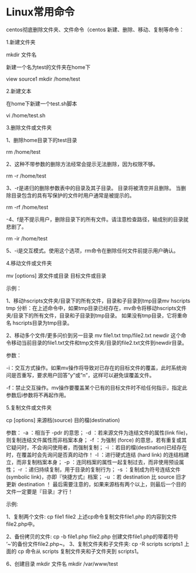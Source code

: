 # Linux常用命令

centos彻底删除文件夹、文件命令（centos 新建、删除、移动、复制等命令：

1.新建文件夹

mkdir 文件名

新建一个名为test的文件夹在home下

view source1 mkdir /home/test



2.新建文本

在home下新建一个test.sh脚本

 vi /home/test.sh



3.删除文件或文件夹

1、删除home目录下的test目录

 rm /home/test



2、这种不带参数的删除方法经常会提示无法删除，因为权限不够。

 rm -r /home/test



3、-r是递归的删除参数表中的目录及其子目录。 目录将被清空并且删除。 当删除目录包含的具有写保护的文件时用户通常是被提示的。

rm -rf /home/test



-4、f是不提示用户，删除目录下的所有文件。请注意检查路径，输成别的目录就悲剧了。

 rm -ir /home/test



5、-i是交互模式。使用这个选项，rm命令在删除任何文件前提示用户确认。



4.移动文件或文件夹

mv [options] 源文件或目录 目标文件或目录



示例：

1、移动hscripts文件夹/目录下的所有文件，目录和子目录到tmp目录mv hscripts tmp
分析：在上述命令中，如果tmp目录已经存在，mv命令将移动hscripts文件夹/目录下的所有文件，目录和子目录到tmp目录。 如果没有tmp目录，它将重命名 hscripts目录为tmp目录。



2、移动多个文件/更多问价到另一目录
mv file1.txt tmp/file2.txt newdir
这个命令移动当前目录的file1.txt文件和tmp文件夹/目录的file2.txt文件到newdir目录。

参数：

-i：交互方式操作。如果mv操作将导致对已存在的目标文件的覆盖，此时系统询问是否重写，要求用户回答”y”或”n”，这样可以避免误覆盖文件。

-f：禁止交互操作。mv操作要覆盖某个已有的目标文件时不给任何指示，指定此参数后i参数将不再起作用。

5.复制文件或文件夹

cp [options] 来源档(source) 目的檔(destination)

参数：
-a ：相当于 -pdr 的意思；
-d ：若来源文件为连结文件的属性(link file)，则复制连结文件属性而非档案本身；
-f ：为强制 (force) 的意思，若有重复或其它疑问时，不会询问使用者，而强制复制；
-i ：若目的檔(destination)已经存在时，在覆盖时会先询问是否真的动作！
-l ：进行硬式连结 (hard link) 的连结档建立，而非复制档案本身；
-p ：连同档案的属性一起复制过去，而非使用预设属性；
-r ：递归持续复制，用于目录的复制行为；
-s ：复制成为符号连结文件 (symbolic link)，亦即『快捷方式』档案；
-u ：若 destination 比 source 旧才更新 destination ！
最后需要注意的，如果来源档有两个以上，则最后一个目的文件一定要是『目录』才行！

示例:


1、复制两个文件:
cp file1 file2
上述cp命令复制文件file1.php 的内容到文件file2.php中。

2、备份拷贝的文件:
cp -b file1.php file2.php
创建文件file1.php的带着符号 ‘~’的备份文件file2.php~。
3、复制文件夹和子文件夹:
cp -R scripts scripts1
上面的 cp 命令从 scripts 复制文件夹和子文件夹到 scripts1。

 

6、创建目录
mkdir 文件名
mkdir /var/www/test